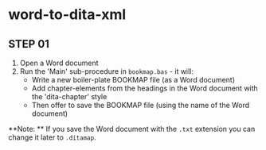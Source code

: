 # word-to-dita-xml

STEP 01
-------
1. Open a Word document
2. Run the 'Main' sub-procedure in `bookmap.bas` - it will:
   * Write a new boiler-plate BOOKMAP file (as a Word document)
   * Add chapter-elements from the headings in the Word document with the 'dita-chapter' style
   * Then offer to save the BOOKMAP file (using the name of the Word document)

**Note: ** If you save the Word document with the `.txt` extension you can change it later to `.ditamap`.
